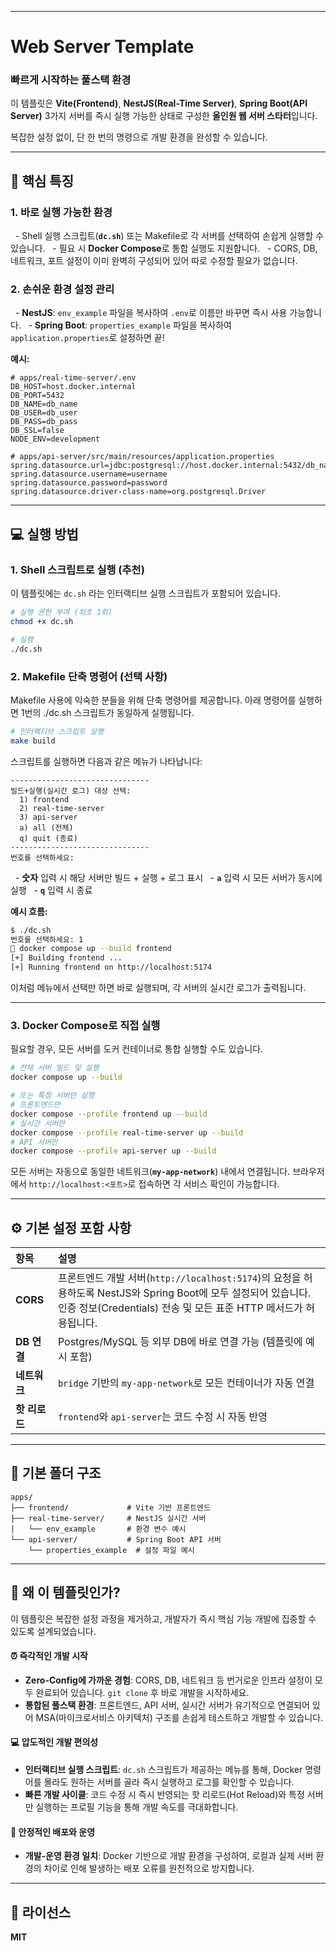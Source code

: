 -----

# Web Server Template
### 빠르게 시작하는 풀스택 환경

이 템플릿은 **Vite(Frontend)**, **NestJS(Real-Time Server)**, **Spring Boot(API Server)** 3가지 서버를 즉시 실행 가능한 상태로 구성한 **올인원 웹 서버 스타터**입니다.

복잡한 설정 없이, 단 한 번의 명령으로 개발 환경을 완성할 수 있습니다.

-----

## 🚀 핵심 특징

### 1\. 바로 실행 가능한 환경

  - Shell 실행 스크립트(**`dc.sh`**) 또는 Makefile로 각 서버를 선택하여 손쉽게 실행할 수 있습니다.
  - 필요 시 **Docker Compose**로 통합 실행도 지원합니다.
  - CORS, DB, 네트워크, 포트 설정이 이미 완벽히 구성되어 있어 따로 수정할 필요가 없습니다.

### 2\. 손쉬운 환경 설정 관리

  - **NestJS**: `env_example` 파일을 복사하여 `.env`로 이름만 바꾸면 즉시 사용 가능합니다.
  - **Spring Boot**: `properties_example` 파일을 복사하여 `application.properties`로 설정하면 끝\!

**예시:**

```env
# apps/real-time-server/.env
DB_HOST=host.docker.internal
DB_PORT=5432
DB_NAME=db_name
DB_USER=db_user
DB_PASS=db_pass
DB_SSL=false
NODE_ENV=development
```

```properties
# apps/api-server/src/main/resources/application.properties
spring.datasource.url=jdbc:postgresql://host.docker.internal:5432/db_name
spring.datasource.username=username
spring.datasource.password=password
spring.datasource.driver-class-name=org.postgresql.Driver
```

-----

## 💻 실행 방법

### 1. Shell 스크립트로 실행 (추천)

이 템플릿에는 `dc.sh` 라는 인터랙티브 실행 스크립트가 포함되어 있습니다.

```bash
# 실행 권한 부여 (최초 1회)
chmod +x dc.sh

# 실행
./dc.sh
```

### 2. Makefile 단축 명령어 (선택 사항)

Makefile 사용에 익숙한 분들을 위해 단축 명령어를 제공합니다.
아래 명령어를 실행하면 1번의 ./dc.sh 스크립트가 동일하게 실행됩니다.

```bash
# 인터랙티브 스크립트 실행
make build
```

스크립트를 실행하면 다음과 같은 메뉴가 나타납니다:

```
-------------------------------
빌드+실행(실시간 로그) 대상 선택:
  1) frontend
  2) real-time-server
  3) api-server
  a) all (전체)
  q) quit (종료)
-------------------------------
번호를 선택하세요:
```

  - **숫자** 입력 시 해당 서버만 빌드 + 실행 + 로그 표시
  - **`a`** 입력 시 모든 서버가 동시에 실행
  - **`q`** 입력 시 종료

**예시 흐름:**

```bash
$ ./dc.sh
번호를 선택하세요: 1
🚀 docker compose up --build frontend
[+] Building frontend ...
[+] Running frontend on http://localhost:5174
```

이처럼 메뉴에서 선택만 하면 바로 실행되며, 각 서버의 실시간 로그가 출력됩니다.

-----

### 3. Docker Compose로 직접 실행

필요할 경우, 모든 서버를 도커 컨테이너로 통합 실행할 수도 있습니다.

```bash
# 전체 서버 빌드 및 실행
docker compose up --build

# 또는 특정 서버만 실행
# 프론트엔드만
docker compose --profile frontend up --build
# 실시간 서버만
docker compose --profile real-time-server up --build
# API 서버만
docker compose --profile api-server up --build
```

모든 서버는 자동으로 동일한 네트워크(**`my-app-network`**) 내에서 연결됩니다.
브라우저에서 `http://localhost:<포트>`로 접속하면 각 서비스 확인이 가능합니다.

-----

## ⚙️ 기본 설정 포함 사항

| 항목 | 설명 |
| :--- | :--- |
| **CORS** | 프론트엔드 개발 서버(`http://localhost:5174`)의 요청을 허용하도록 NestJS와 Spring Boot에 모두 설정되어 있습니다. <br> 인증 정보(Credentials) 전송 및 모든 표준 HTTP 메서드가 허용됩니다. |
| **DB 연결** | Postgres/MySQL 등 외부 DB에 바로 연결 가능 (템플릿에 예시 포함) |
| **네트워크** | `bridge` 기반의 `my-app-network`로 모든 컨테이너가 자동 연결 |
| **핫 리로드** | `frontend`와 `api-server`는 코드 수정 시 자동 반영 |

-----

## 🧱 기본 폴더 구조

```
apps/
├── frontend/             # Vite 기반 프론트엔드
├── real-time-server/     # NestJS 실시간 서버
│   └── env_example       # 환경 변수 예시
└── api-server/           # Spring Boot API 서버
    └── properties_example  # 설정 파일 예시
```

-----

## 🚀 왜 이 템플릿인가?

이 템플릿은 복잡한 설정 과정을 제거하고, 개발자가 즉시 핵심 기능 개발에 집중할 수 있도록 설계되었습니다.

#### ⏰ 즉각적인 개발 시작
- **Zero-Config에 가까운 경험**: CORS, DB, 네트워크 등 번거로운 인프라 설정이 모두 완료되어 있습니다. `git clone` 후 바로 개발을 시작하세요.
- **통합된 풀스택 환경**: 프론트엔드, API 서버, 실시간 서버가 유기적으로 연결되어 있어 MSA(마이크로서비스 아키텍처) 구조를 손쉽게 테스트하고 개발할 수 있습니다.

#### 💻 압도적인 개발 편의성
- **인터랙티브 실행 스크립트**: `dc.sh` 스크립트가 제공하는 메뉴를 통해, Docker 명령어를 몰라도 원하는 서버를 골라 즉시 실행하고 로그를 확인할 수 있습니다.
- **빠른 개발 사이클**: 코드 수정 시 즉시 반영되는 핫 리로드(Hot Reload)와 특정 서버만 실행하는 프로필 기능을 통해 개발 속도를 극대화합니다.

#### 🚢 안정적인 배포와 운영
- **개발-운영 환경 일치**: Docker 기반으로 개발 환경을 구성하여, 로컬과 실제 서버 환경의 차이로 인해 발생하는 배포 오류를 원천적으로 방지합니다.

-----

## 📜 라이선스

**MIT**
